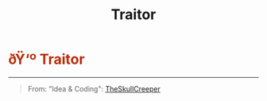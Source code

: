 ﻿---
lang: en-US
title: Traitor
prev:
next:
---

# <font color="#ba2e05">ðŸ‘º <b>Traitor</b></font> <Badge text="Killing" type="tip" vertical="middle"/>
---

> From: "Idea & Coding": [TheSkullCreeper](https://github.com/Loonie-Toons)
